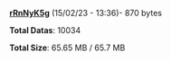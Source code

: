 [**rRnNyK5g**](/data/rRnNyK5g.txt) (15/02/23 - 13:36)- 870 bytes

**Total Datas**: 10034

**Total Size**: 65.65 MB / 65.7 MB